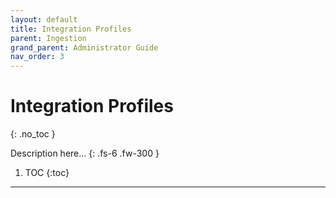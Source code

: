 ```yaml
---
layout: default
title: Integration Profiles
parent: Ingestion
grand_parent: Administrator Guide
nav_order: 3
---
```


# Integration Profiles
{: .no_toc }


Description here...
{: .fs-6 .fw-300 }

1. TOC
{:toc}

---